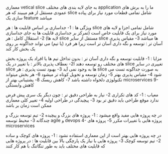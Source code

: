 معماری vetical slice به جای لایه بندی های مختلف application ما را به برش های عمودی مستقل از هم میبیند که هر slice شامل تمامی قطعات مورد نیاز برای پیاده سازی یک feature میباشد 

ویژگی ها :
1- جداسازی بر اساس قابلیت ها : هر slice شامل تمامی اجزا و لایه های مورد نیاز برای یک قابلیت خاص است (تمرکز بر جداسازی قابلیت ها به جای جداسازی لایه ها)
2- استقلال کامل : هر slice مستقل از سایر slice ها میباشد
3- مقیاس پذیری آسان تر : توسعه  و نگه داری آسان تر است زیرا هر فرد (یا تیم) می تواند جداگونه بر روی یک بخش کار کند

مزایا :
1- قابلیت توسعه و نگه داری آسان تر : بدون تداخل تیم ها یا افراد یک پروژه بخش های مختلف رو توسعه دهند
ا2- نعطاف پذیری بالاتر : با تغییر در یک slice  تغییری در سایر slice ها به وجود نمی آید
3- بهبود تست پذیری : هر slice به صورت جداگونه تست می شود
4- مقیاس پذیری بهتر
5- زمان توسعه و تحویل کوتاه تر میشود
6- هر بخش میتواند تکنولوژی دلخواه داشته باشد
7- کاهش ریسک
8- پشتیبانی بهتر از microservices
9- کاهش وابستگی 

معیاب :
1- کد های تکراری
2- نیاز به طراحی دقیق تر : چون دیگر یک سری پیش فرض ندارد موقع طراحی باید دقیق تر بود 
3- پیچیدگی در طراحی اولیه 
4- تغییر کلی معماری ممکن است زمان بر باشد 

در چه پروژه هایی مفید واقع میشود  :
1- پروژه های بزرگ و پیچیده
2- تیم توسعه بزرگ و چندگانه
3- محیط توسعه agile و devops 
4- پروژه هایی با تغییرات مکرر
5- پروژه های microservices

در چه پروژه هایی بهتر است از این معماری استفاده نشود :
1- پروژه های کوچک و ساده
2- تیم توسعه کوچک
3- پروژه هایی با نیاز یک پارچگی بالا بین قابلیت ها : در پروژه هایی که قابلیت های مختلف باید به طور تنگاتنگ با هم کار کنند

